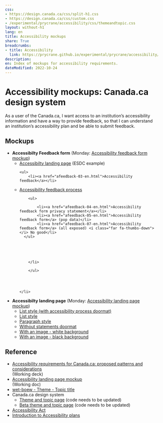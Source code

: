 ```yaml
---
css:
- https://design.canada.ca/css/split-h1.css
- https://design.canada.ca/css/custom.css
- /experimental/prycrane/accessibility/css/themeandtopic.css
layout: without-h1
lang: en
title: Accessibility mockups
share: True
breadcrumbs:
- title: Accessibility
  link: https://prycrane.github.io/experimental/prycrane/accessibility/
description: 
en: Index of mockups for accessibility requirements. 
dateModified: 2022-10-24
---
```

<div class="container">
	<div class="row">
		<div class="col-md-6">
			<h1 property="name" id="wb-cont" dir="ltr"><span class="stacked"><span>Accessibility mockups</span>: <span>Canada.ca design system</span></span></h1>
			<p>As a user of the Canada.ca, I want access to an institution’s accessibility information and have a way to provide feedback, so that I can understand an institution’s accessibility plan and be able to submit feedback.</p></div>
		<div class="col-md-6 mrgn-tp-sm hidden-sm hidden-xs provisional gc-topic-bg">
			<div data-bgimg="/experimental/prycrane/accessibility/images/univ-access-02.png"></div>
		</div>
	</div>
</div>

<h2>Mockups</h2> 
<ul>
 <li><strong>Accessibilty Feedback form</strong> (Monday: <a href="https://scma-dto.monday.com/boards/2632043469/pulses/3478278191" class="">Accessibility feedback form mockup</a>)
<ul>
  <li><a href="afeedback-01-en.html">Accessibilty landing page</a> (ESDC example)
	
	<ul>
		<li><a href="afeedback-03-en.html">Accessibility feedback</a></li>
  <li><a href="afeedback-02-en.html">Accessibility feedback process</a>
		
		<ul>
			
			<li><a href="afeedback-04-en.html">Accessibility feedback form privacy statement</a></li>
			<li><a href="afeedback-05-en.html">Accessibility feedback form</a> (pop data)</li>
			<li><a href="afeedback-07-en.html">Accessibility feedback form</a> (all exposed) <i class="far fa-thumbs-down"></i> No good</li>
	  </ul>
		
		
		
		
		
		</li>	
		
		</ul>
	
	
	
	
	</li>	
 </ul>  
</li>	
  <li class="mrgn-tp-lg"><strong>Accessibilty landing page</strong> (Monday: <a href="https://scma-dto.monday.com/boards/2632043469/pulses/3416932460" class="">Accessibility landing page mockup</a>)
<ul>
  <li><a href="accessibility-09-en.html">List style (with accessibility process doormat)</a></li>	
  <li><a href="accessibility-01-en.html">List style</a></li>
  <li><a href="accessibility-05-en.html">Paragraph style</a></li>
  <li><a href="accessibility-02-en.html">Without statements doormat</a></li>
  <li><a href="accessibility-04-en.html">With an image - white background</a></li>  
  <li><a href="accessibility-06-en.html">With an image - black background</a></li> 
</ul>  
</li>
</ul>
<h2>Reference</h2>
<ul>
  <li><a href="https://docs.google.com/presentation/d/1A9s7r4TpSSOg0Ik65l2nf6RQeTO-6A75aLoK6llINRY/edit#slide=id.g168222990b5_0_0">Accessibility requirements for Canada.ca: proposed patterns and considerations</a><br>(Working deck)</li>
  <li><a href="https://docs.google.com/document/d/1ezTHWBwvIxQY9qtvSrfjw0FiPXWLJNA0IkQJuTO9M5I/edit#heading=h.oos2vfohf0tr">Accessibility landing page mockup</a><br>(Working doc)</li>
  <li><a href="https://wet-boew.github.io/GCWeb/templates/theme-topic/theme-topic-en.html">wet-boew - Theme - Topic title</a></li>
  <li>Canada.ca design system
    <ul>
    <li><a href="https://design.canada.ca/mandatory-templates/theme-topic.html">Theme and topic page</a> (code needs to be updated)</li>
    <li><a href="https://design.canada.ca/coded-layout/theme_topic_guidance.html">Beta theme and topic page</a> (code needs to be updated)</li>
    </ul></li>
  <li><a href="https://laws.justice.gc.ca/eng/acts/A-0.6/page-2.html#docCont">Accessibility Act</a></li>
  <li><a href="https://www.canada.ca/en/employment-social-development/programs/accessible-canada-regulations-guidance/accessibility-plans/section1.html">Introduction to Accessibility plans</a></li>
  </ul>
